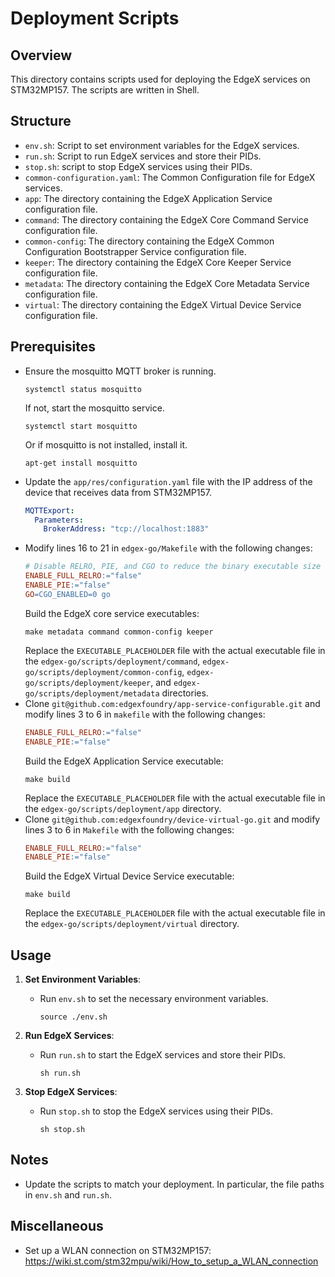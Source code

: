 # Deployment Scripts

## Overview
This directory contains scripts used for deploying the EdgeX services on STM32MP157. The scripts are written in Shell.

## Structure
- `env.sh`: Script to set environment variables for the EdgeX services.
- `run.sh`: Script to run EdgeX services and store their PIDs.
- `stop.sh`: script to stop EdgeX services using their PIDs.
- `common-configuration.yaml`: The Common Configuration file for EdgeX services.
- `app`: The directory containing the EdgeX Application Service configuration file.
- `command`: The directory containing the EdgeX Core Command Service configuration file.
- `common-config`: The directory containing the EdgeX Common Configuration Bootstrapper Service configuration file.
- `keeper`: The directory containing the EdgeX Core Keeper Service configuration file.
- `metadata`: The directory containing the EdgeX Core Metadata Service configuration file.
- `virtual`: The directory containing the EdgeX Virtual Device Service configuration file.

## Prerequisites
- Ensure the mosquitto MQTT broker is running.
  ```shell
  systemctl status mosquitto
  ```
  If not, start the mosquitto service.
  ```shell
  systemctl start mosquitto
  ```
  Or if mosquitto is not installed, install it.
  ```shell
  apt-get install mosquitto
  ```
- Update the `app/res/configuration.yaml` file with the IP address of the device that receives data from STM32MP157.
  ```yaml
  MQTTExport:
    Parameters:
      BrokerAddress: "tcp://localhost:1883"
  ```
- Modify lines 16 to 21 in `edgex-go/Makefile` with the following changes:
  ```makefile
  # Disable RELRO, PIE, and CGO to reduce the binary executable size and the memory footprint
  ENABLE_FULL_RELRO:="false"
  ENABLE_PIE:="false"
  GO=CGO_ENABLED=0 go
  ```
  Build the EdgeX core service executables:
  ```shell
  make metadata command common-config keeper 
  ```
  Replace the `EXECUTABLE_PLACEHOLDER` file with the actual executable file in the `edgex-go/scripts/deployment/command`, `edgex-go/scripts/deployment/common-config`, `edgex-go/scripts/deployment/keeper`, and `edgex-go/scripts/deployment/metadata` directories.
- Clone `git@github.com:edgexfoundry/app-service-configurable.git` and modify lines 3 to 6 in `makefile` with the following changes:
  ```makefile
  ENABLE_FULL_RELRO:="false"
  ENABLE_PIE:="false"
  ```
  Build the EdgeX Application Service executable:
  ```shell
  make build
  ```
  Replace the `EXECUTABLE_PLACEHOLDER` file with the actual executable file in the `edgex-go/scripts/deployment/app` directory.
- Clone `git@github.com:edgexfoundry/device-virtual-go.git` and modify lines 3 to 6 in `Makefile` with the following changes:
  ```makefile
  ENABLE_FULL_RELRO:="false"
  ENABLE_PIE:="false"
  ```
  Build the EdgeX Virtual Device Service executable:
  ```shell
  make build
  ```
  Replace the `EXECUTABLE_PLACEHOLDER` file with the actual executable file in the `edgex-go/scripts/deployment/virtual` directory.

## Usage

1. **Set Environment Variables**:
    - Run `env.sh` to set the necessary environment variables.
      ```shell
      source ./env.sh
      ```

2. **Run EdgeX Services**:
    - Run `run.sh` to start the EdgeX services and store their PIDs.
      ```shell
      sh run.sh
      ```

3. **Stop EdgeX Services**:
    - Run `stop.sh` to stop the EdgeX services using their PIDs.
      ```shell
      sh stop.sh
      ```

## Notes
- Update the scripts to match your deployment. In particular, the file paths in `env.sh` and `run.sh`.

## Miscellaneous

- Set up a WLAN connection on STM32MP157: https://wiki.st.com/stm32mpu/wiki/How_to_setup_a_WLAN_connection

